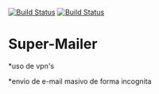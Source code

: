 [![Build Status](https://img.shields.io/badge/creado-HTML-red?logo=html5)]()
[![Build Status](https://img.shields.io/badge/creado-PHP-purple?logo=php)]()


# Super-Mailer

*uso de vpn's

*envio de e-mail masivo de forma incognita




